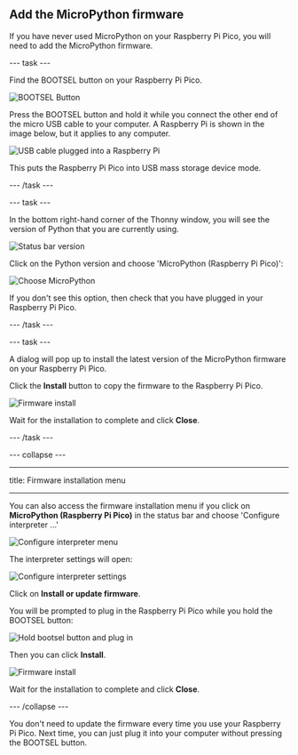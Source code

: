 ## Add the MicroPython firmware

If you have never used MicroPython on your Raspberry Pi Pico, you will need to add the MicroPython firmware. 

--- task ---

Find the BOOTSEL button on your Raspberry Pi Pico. 

![BOOTSEL Button](images/Pico-bootsel.png)

Press the BOOTSEL button and hold it while you connect the other end of the micro USB cable to your computer. A Raspberry Pi is shown in the image below, but it applies to any computer.

![USB cable plugged into a Raspberry Pi](images/Pico-Raspberry-Pi-4-Plug.png)

This puts the Raspberry Pi Pico into USB mass storage device mode. 

--- /task ---

--- task ---

In the bottom right-hand corner of the Thonny window, you will see the version of Python that you are currently using. 

![Status bar version](images/thonny-status-bar-version.png)

Click on the Python version and choose 'MicroPython (Raspberry Pi Pico)':

![Choose MicroPython](images/thonny-micropython-pico-menu.png)

If you don't see this option, then check that you have plugged in your Raspberry Pi Pico. 

--- /task ---

--- task ---

A dialog will pop up to install the latest version of the MicroPython firmware on your Raspberry Pi Pico. 

Click the **Install** button to copy the firmware to the Raspberry Pi Pico. 

![Firmware install](images/thonny-install-micropython-pico.png)

Wait for the installation to complete and click **Close**.

--- /task ---


--- collapse ---

--- 

title: Firmware installation menu

---

You can also access the firmware installation menu if you click on **MicroPython (Raspberry Pi Pico)** in the status bar and choose 'Configure interpreter ...'

![Configure interpreter menu](images/thonny-configure-interpreter.png)

The interpreter settings will open:

![Configure interpreter settings](images/thonny-interpreter-settings.png)

Click on **Install or update firmware**. 

You will be prompted to plug in the Raspberry Pi Pico while you hold the BOOTSEL button: 

![Hold bootsel button and plug in](images/thonny-bootsel.png)

Then you can click **Install**. 

![Firmware install](images/thonny-firmware-install.png)

Wait for the installation to complete and click **Close**.

--- /collapse ---

You don't need to update the firmware every time you use your Raspberry Pi Pico. Next time, you can just plug it into your computer without pressing the BOOTSEL button.

